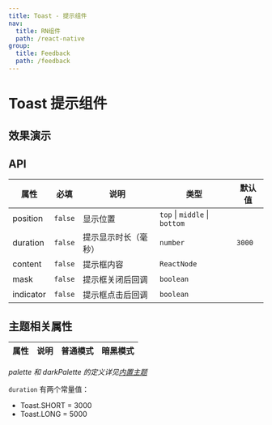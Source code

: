 ```yaml
---
title: Toast - 提示组件
nav:
  title: RN组件
  path: /react-native
group:
  title: Feedback
  path: /feedback
---
```


# Toast 提示组件

## 效果演示

## API

| 属性      | 必填    | 说明                 | 类型                          | 默认值 |
| --------- | ------- | -------------------- | ----------------------------- | ------ |
| position  | `false` | 显示位置             | `top` \| `middle` \| `bottom` |        |
| duration  | `false` | 提示显示时长（毫秒） | `number`                      | `3000` |
| content   | `false` | 提示框内容           | `ReactNode`                   |        |
| mask      | `false` | 提示框关闭后回调     | `boolean`                     |        |
| indicator | `false` | 提示框点击后回调     | `boolean`                     |        |

## 主题相关属性

| 属性 | 说明 | 普通模式 | 暗黑模式 |
| ---- | ---- | -------- | -------- |

_palette 和 darkPalette 的定义详见[内置主题](/react-native/theme)_

`duration` 有两个常量值：

- Toast.SHORT = 3000
- Toast.LONG = 5000
